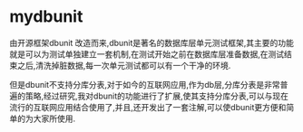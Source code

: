 mydbunit
========
由开源框架dbunit 改造而来,dbunit是著名的数据库层单元测试框架,其主要的功能就是可以为测试单独建立一套机制,在测试开始之前在数据库层准备数据,在测试结束之后,清洗掉脏数据,每一次单元测试都可以有一个干净的环境.

但是dbunit不支持分库分表,对于如今的互联网应用,作为db层,分库分表是非常普遍的策略,经过研究,我对dbunit的功能进行了扩展,使其支持分库分表,可以与现在流行的互联网应用结合使用了,并且,还开发出了一套注解,可以使dbunit更方便和简单的为大家所使用.
